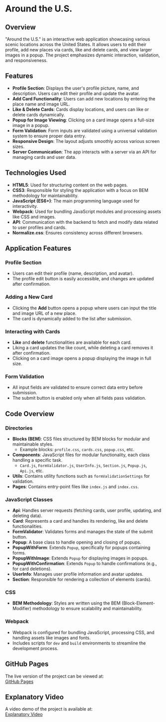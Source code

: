 # Around the U.S.

## Overview

"Around the U.S." is an interactive web application showcasing various scenic locations across the United States. It allows users to edit their profile, add new places via cards, like and delete cards, and view larger images in a popup. The project emphasizes dynamic interaction, validation, and responsiveness.

## Features

- **Profile Section**: Displays the user's profile picture, name, and description. Users can edit their profile and update the avatar.
- **Add Card Functionality**: Users can add new locations by entering the place name and image URL.
- **Like & Delete Cards**: Cards display locations, and users can like or delete cards dynamically.
- **Popup for Image Viewing**: Clicking on a card image opens a full-size image in a popup.
- **Form Validation**: Form inputs are validated using a universal validation system to ensure proper data entry.
- **Responsive Design**: The layout adjusts smoothly across various screen sizes.
- **Server Communication**: The app interacts with a server via an API for managing cards and user data.

## Technologies Used

- **HTML5**: Used for structuring content on the web pages.
- **CSS3**: Responsible for styling the application with a focus on BEM methodology for maintainability.
- **JavaScript (ES6+)**: The main programming language used for interactivity.
- **Webpack**: Used for bundling JavaScript modules and processing assets like CSS and images.
- **API**: Communication with the backend to fetch and modify data related to user profiles and cards.
- **Normalize.css**: Ensures consistency across different browsers.

## Application Features

### Profile Section

- Users can edit their profile (name, description, and avatar).
- The profile edit button is easily accessible, and changes are updated after confirmation.

### Adding a New Card

- Clicking the **Add** button opens a popup where users can input the title and image URL of a new place.
- The card is dynamically added to the list after submission.

### Interacting with Cards

- **Like** and **delete** functionalities are available for each card.
- Liking a card updates the like count, while deleting a card removes it after confirmation.
- Clicking on a card image opens a popup displaying the image in full size.

### Form Validation

- All input fields are validated to ensure correct data entry before submission.
- The submit button is enabled only when all fields pass validation.

## Code Overview

### Directories

- **Blocks (BEM)**: CSS files structured by BEM blocks for modular and maintainable styles.
  - Example blocks: `profile.css`, `cards.css`, `popup.css`, etc.
- **Components**: JavaScript files for modular functionality, each class handling a specific task.
  - `Card.js`, `FormValidator.js`, `UserInfo.js`, `Section.js`, `Popup.js`, `Api.js`, etc.
- **Utils**: Contains utility functions such as `formValidationSettings` for validation.
- **Pages**: Contains entry-point files like `index.js` and `index.css`.

### JavaScript Classes

- **Api**: Handles server requests (fetching cards, user profile, updating, and deleting data).
- **Card**: Represents a card and handles its rendering, like and delete functionalities.
- **FormValidator**: Validates forms and manages the state of the submit button.
- **Popup**: A base class to handle opening and closing of popups.
- **PopupWithForm**: Extends `Popup`, specifically for popups containing forms.
- **PopupWithImage**: Extends `Popup` for displaying images in popups.
- **PopupWithConfirmation**: Extends `Popup` to handle confirmations (e.g., for card deletions).
- **UserInfo**: Manages user profile information and avatar updates.
- **Section**: Responsible for rendering a collection of elements (cards).

### CSS

- **BEM Methodology**: Styles are written using the BEM (Block-Element-Modifier) methodology to ensure scalability and maintainability.

### Webpack

- Webpack is configured for bundling JavaScript, processing CSS, and handling assets like images and fonts.
- Includes scripts for `dev` and `build` environments to streamline the development process.

## GitHub Pages

The live version of the project can be viewed at:  
[GitHub Pages](https://unfrank.github.io/se_project_aroundtheus/)

## Explanatory Video

A video demo of the project is available at:  
[Explanatory Video](https://1drv.ms/v/s!AtgB2CGDAMapgq9X2pg4-X6mLSPwiA?e=yGSKzO)
